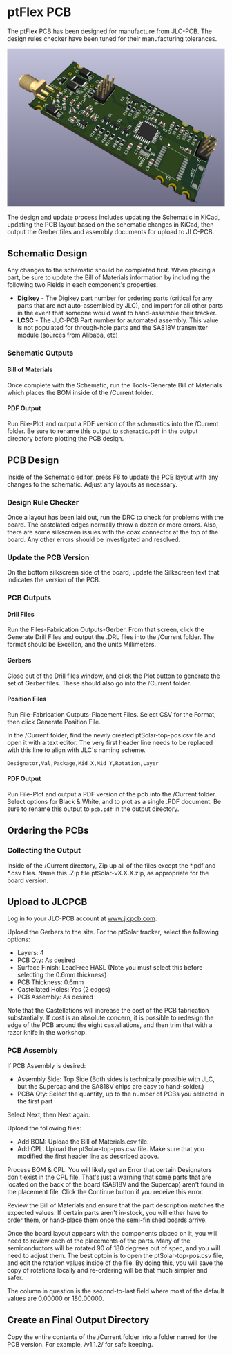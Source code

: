 # ptFlex PCB
The ptFlex PCB has been designed for manufacture from JLC-PCB. The design rules checker have been tuned for their manufacturing tolerances.

![3D rendering of the ptFlex circuit board.](/assets/pcb-board-rendering.png)

The design and update process includes updating the Schematic in KiCad, updating the PCB layout based on the schematic changes in KiCad, then output the Gerber files and assembly documents for upload to JLC-PCB.

## Schematic Design
Any changes to the schematic should be completed first. When placing a part, be sure to update the Bill of Materials information by including the following two Fields in each component's properties.

* **Digikey** - The Digikey part number for ordering parts (critical for any parts that are not auto-assembled by JLC), and import for all other parts in the event that someone would want to hand-assemble their tracker.
* **LCSC** - The JLC-PCB Part number for automated assembly. This value is not populated for through-hole parts and the SA818V transmitter module (sources from Alibaba, etc)

### Schematic Outputs

#### Bill of Materials
Once complete with the Schematic, run the Tools-Generate Bill of Materials which places the BOM inside of the /Current folder.

#### PDF Output
Run File-Plot and output a PDF version of the schematics into the /Current folder. Be sure to rename this output to ```schematic.pdf``` in the output directory before plotting the PCB design.

## PCB Design
Inside of the Schematic editor, press F8 to update the PCB layout with any changes to the schematic. Adjust any layouts as necessary.

### Design Rule Checker
Once a layout has been laid out, run the DRC to check for problems with the board. The castelated edges normally throw a dozen or more errors. Also, there are some silkscreen issues with the coax connector at the top of the board. Any other errors should be investigated and resolved.

### Update the PCB Version
On the bottom silkscreen side of the board, update the Silkscreen text that indicates the version of the PCB.

### PCB Outputs

#### Drill Files
Run the Files-Fabrication Outputs-Gerber. From that screen, click the Generate Drill Files and output the .DRL files into the /Current folder. The format should be Excellon, and the units Millimeters.

#### Gerbers
Close out of the Drill files window, and click the Plot button to generate the set of Gerber files. These should also go into the /Current folder.

#### Position Files
Run File-Fabrication Outputs-Placement Files. Select CSV for the Format, then click Generate Position File.

In the /Current folder, find the newly created ptSolar-top-pos.csv file and open it with a text editor. The very first header line needs to be replaced with this line to align with JLC's naming scheme.

```
Designator,Val,Package,Mid X,Mid Y,Rotation,Layer
```

#### PDF Output
Run File-Plot and output a PDF version of the pcb into the /Current folder. Select options for Black & White, and to plot as a single .PDF document. Be sure to rename this output to ```pcb.pdf``` in the output directory.

## Ordering the PCBs
### Collecting the Output
Inside of the /Current directory, Zip up all of the files except the *.pdf and *.csv files. Name this .Zip file ptSolar-vX.X.X.zip, as appropriate for the board version.

## Upload to JLCPCB

Log in to your JLC-PCB account at www.jlcpcb.com.

Upload the Gerbers to the site. For the ptSolar tracker, select the following options:
* Layers: 4
* PCB Qty: As desired
* Surface Finish: LeadFree HASL (Note you must select this before selecting the 0.6mm thickness)
* PCB Thickness: 0.6mm
* Castellated Holes: Yes (2 edges)
* PCB Assembly: As desired

Note that the Castellations will increase the cost of the PCB fabrication substantially. If cost is an absolute concern, it is possible to redesign the edge of the PCB around the eight castellations, and then trim that with a razor knife in the workshop.

### PCB Assembly
If PCB Assembly is desired:

* Assembly Side: Top Side (Both sides is technically possible with JLC, but the Supercap and the SA818V chips are easy to hand-solder.)
* PCBA Qty: Select the quantity, up to the number of PCBs you selected in the first part

Select Next, then Next again.

Upload the following files:
* Add BOM: Upload the Bill of Materials.csv file.
* Add CPL: Upload the ptSolar-top-pos.csv file. Make sure that you modified the first header line as described above.

Process BOM & CPL. You will likely get an Error that certain Designators don't exist in the CPL file. That's just a warning that some parts that are located on the back of the board (SA818V and the Supercap) aren't found in the placement file. Click the Continue button if you receive this error.

Review the Bill of Materials and ensure that the part description matches the expected values. If certain parts aren't in-stock, you will either have to order them, or hand-place them once the semi-finished boards arrive.

Once the board layout appears with the components placed on it, you will need to review each of the placements of the parts. Many of the semiconductors will be rotated 90 of 180 degrees out of spec, and you will need to adjust them. The best optoin is to open the ptSolar-top-pos.csv file, and edit the rotation values inside of the file. By doing this, you will save the copy of rotations locally and re-ordering will be that much simpler and safer.

The column in question is the second-to-last field where most of the default values are 0.00000 or 180.00000.




## Create an Final Output Directory
Copy the entire contents of the /Current folder into a folder named for the PCB version. For example, /v1.1.2/ for safe keeping.




